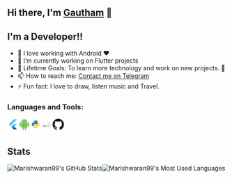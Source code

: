## Hi there, I'm [Gautham](https://gauthamasir.github.io/gautham_portfolio/) 👋

## I'm a Developer!!

- 🌱 I love working with Android ❤️
- 🔭 I’m currently working on Flutter projects
- 🥅 Lifetime Goals: To learn more technology and work on new projects. 🚀
- 📫 How to reach me: [Contact me on Telegram](https://t.me/mellow04)
- ⚡ Fun fact: I love to draw, listen music and Travel.

### Languages and Tools:

<img align="left" alt="Flutter" width="26px" src="https://raw.githubusercontent.com/github/explore/80688e429a7d4ef2fca1e82350fe8e3517d3494d/topics/flutter/flutter.png" />

<img align="left" alt="Python" width="26px" src="https://raw.githubusercontent.com/github/explore/80688e429a7d4ef2fca1e82350fe8e3517d3494d/topics/android/android.png" />

<img align="left" alt="Python" width="26px" src="https://raw.githubusercontent.com/github/explore/80688e429a7d4ef2fca1e82350fe8e3517d3494d/topics/python/python.png" />

<img align="left" alt="MySQL" width="26px" src="https://raw.githubusercontent.com/github/explore/80688e429a7d4ef2fca1e82350fe8e3517d3494d/topics/mysql/mysql.png" />

<img align="left" alt="GitHub" width="26px" src="https://raw.githubusercontent.com/github/explore/78df643247d429f6cc873026c0622819ad797942/topics/github/github.png" />

<br />
<br />

## Stats

<img align="left" alt="Marishwaran99's GitHub Stats" src="https://github-readme-stats.vercel.app/api?username=GauthamAsir&include_all_commits=true&show_icons=true&theme=radical" />

<img align="left" alt="Marishwaran99's Most Used Languages" src="https://github-readme-stats.vercel.app/api/top-langs/?username=GauthamAsir&layout=compact&theme=radical" />
